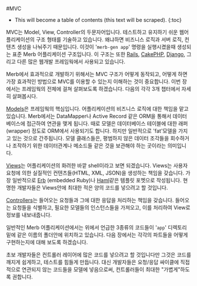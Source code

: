 #MVC

* This will become a table of contents (this text will be scraped).
{:toc}

MVC는 Model, View, Controller의 두문자어입니다.
테스트하고 유지하기 쉬운 웹어플리케이션의 구조 형태를 기술하고 있습니다.
왜냐하면 비즈니스 로직과 서버 로직, 컨텐츠 생성을 나눠주기 때문입니다.
이것이 '``merb-gen app``' 명령을 실행시켰을때 생성되는 표준 Merb 어플리케이션 구조입니다.
이 구조는 또한 [Rails][], [CakePHP][], [Django][], 그리고 다른 많은 웹개발 프레임웍에서 사용되고 있습니다.

Merb에서 효과적으로 개발하기 위해서는 MVC 구조가 어떻게 동작되고, 어떻게 하면 가장 효과적인 방법으로 MVC를 이용할 수 있는지 이해하는 것이 중요합니다.
이번 장에서는 프레임웍의 전체에 걸쳐 살펴보도록 하겠습니다.
다음의 각각 3개 챕터에서 자세히 살펴봅시다.

[Models][]은 프레임웍의 핵심입니다.
어플리케이션의 비즈니스 로직에 대한 책임을 맡고 있습니다.
Merb에서는 DataMapper나 Active Record 같은 ORM을 통해서 데이터베이스에 접근하여 연관을 맺게 됩니다.
때로 모델은 데이터베이스 테이블에 대한 래퍼(wrapper) 정도로 ORM에서 사용되기도 합니다.
하지만 일반적으로 'fat'모델을 가지고 있는 것으로 간주됩니다.
모델 클래스들은, 평범하지 않은 데이터 조각들을 회수하거나 조작하기 위한 데이터관계나 메소드들 같은 것을
보관해야 하는 곳이라는 의미입니다.

[Views][]는 어플리케이션의 화려한  바깥 shell이라고 보면 되겠습니다.
Views는 사용자 요청에 의한 실질적인 컨텐츠들(HTML, XML, JSON)을 생성하는 책임을 갖습니다.
가장 일반적으로 [Erb][] (embedded Ruby)나 [Haml][]같은 템플릿 포멧으로 작성됩니다.
현명한 개발자들은 Views안에 최대한 적은 양의 코드를 넣으려고 할 것입니다.

[Controllers][]는 들어오는 요청들과 그에 대한 응답을 처리하는 책임을 갖습니다.
들어오는 요청들을 식별하고, 필요한 모델들의 인스턴스들을 가져오고, 이를 처리하여 View로 정보를 내보내줍니다.

일반적인 Merb 어플리케이션에서는 위에서 언급한 3종류의 코드들이  '``app``' 디렉토리 밑에 같은 이름의 폴더안에 위치하고 있습니다. 다음 장에서는 각각의 파트들을 어떻게 구현하는지에 대해 보도록 하겠습니다.

초보 개발자들은 컨트롤러 레이어에 많은 코드를 넣으려고 할 것입니다만 그것은 코드를 깨지게 쉽게하고, 테스트를 힘들게 만듭니다. 대신 개발자들은 요청/응답 싸이클에 직접적으로 연관되지 않는 코드들을 모델에 넣음으로써, 컨트롤러들이 최대한 "가볍게"하도록 권합니다.


<!-- Links -->
[CakePHP]:              http://www.cakephp.org/
[Controllers]:          /getting-started/controllers
[Django]:               http://www.djangoproject.com/
[Erb]:                  http://en.wikipedia.org/wiki/ERuby
[Haml]:                 http://haml.hamptoncatlin.com/
[Models]:               /getting-started/models
[Rails]:                http://rubyonrails.org
[Views]:                /getting-started/views

